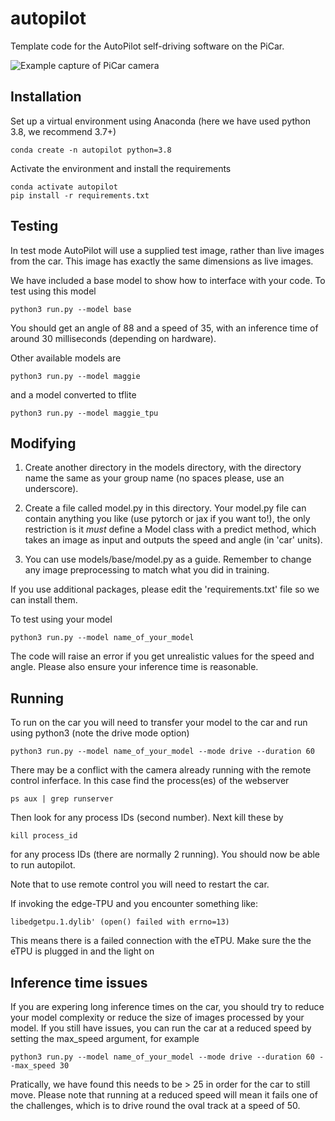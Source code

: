 # autopilot

Template code for the AutoPilot self-driving software on the PiCar. 

![Example capture of PiCar camera](https://github.com/adammoss/autopilot/blob/main/example_capture.png?raw=true)

## Installation

Set up a virtual environment using Anaconda (here we have used python 3.8, we recommend 3.7+)

```
conda create -n autopilot python=3.8
```

Activate the environment and install the requirements

```
conda activate autopilot
pip install -r requirements.txt
```

## Testing

In test mode AutoPilot will use a supplied test image, rather than live images from the car. This image has exactly the same dimensions as live images.

We have included a base model to show how to interface with your code. To test using this model

```
python3 run.py --model base
```

You should get an angle of 88 and a speed of 35, with an inference time of around 30 milliseconds (depending on hardware).

Other available models are 

```
python3 run.py --model maggie
```

and a model converted to tflite

```
python3 run.py --model maggie_tpu
```

## Modifying

1. Create another directory in the models directory, with the directory name the same as your group name (no spaces please, use an underscore). 

2. Create a file called model.py in this directory. Your model.py file can contain anything you like (use pytorch or jax if you want to!), the only restriction is it *must* define a Model class with a predict method, which takes an image as input and outputs the speed and angle (in 'car' units). 

3. You can use models/base/model.py as a guide. Remember to change any image preprocessing to match what you did in training.

 If you use additional packages, please edit the 'requirements.txt' file so we can install them. 

To test using your model

```
python3 run.py --model name_of_your_model
```

The code will raise an error if you get unrealistic values for the speed and angle. Please also ensure your inference time is reasonable.

## Running 

To run on the car you will need to transfer your model to the car and run using python3 (note the drive mode option)

```
python3 run.py --model name_of_your_model --mode drive --duration 60
```

There may be a conflict with the camera already running with the remote control inferface. In this case find the process(es) of the webserver

```
ps aux | grep runserver
```

Then look for any process IDs (second number). Next kill these by 

```
kill process_id
```

for any process IDs (there are normally 2 running). You should now be able to run autopilot.

Note that to use remote control you will need to restart the car. 

If invoking the edge-TPU and you encounter something like:

```
libedgetpu.1.dylib' (open() failed with errno=13)
```

This means there is a failed connection with the eTPU. Make sure the the eTPU is plugged in and the light on

## Inference time issues

If you are expering long inference times on the car, you should try to reduce your model complexity or reduce the size of images processed by your model. If you still have issues, you can run the car at a reduced speed by setting the max_speed argument, for example

```
python3 run.py --model name_of_your_model --mode drive --duration 60 --max_speed 30
```

Pratically, we have found this needs to be > 25 in order for the car to still move. Please note that running at a reduced speed will mean it fails one of the challenges, which is to drive round the oval track at a speed of 50. 
